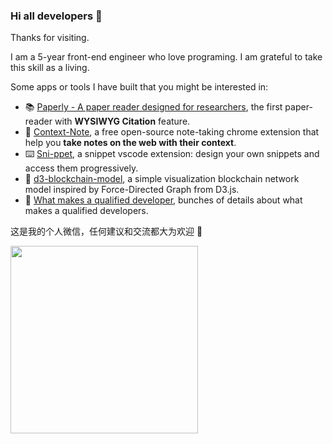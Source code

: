 ### Hi all developers 👋

Thanks for visiting.

I am a 5-year front-end engineer who love programing. I am grateful to take this skill as a living.

Some apps or tools I have built that you might be interested in:

- 📚 [Paperly - A paper reader designed for researchers](https://paperly.app), the first paper-reader with **WYSIWYG Citation** feature.
- 📝 [Context-Note](https://github.com/betterRunner/context-note), a free open-source note-taking chrome extension that help you **take notes on the web with their context**.
- ⌨️ [Sni-ppet](https://github.com/betterRunner/sni-ppet), a snippet vscode extension: design your own snippets and access them progressively.
- 🎨 [d3-blockchain-model](https://github.com/betterRunner/d3-blockchain-model), a simple visualization blockchain network model inspired by Force-Directed Graph from D3.js.
- 📖 [What makes a qualified developer](https://github.com/betterRunner/what-makes-a-qualified-developer), bunches of details about what makes a qualified developers.

这是我的个人微信，任何建议和交流都大为欢迎 🌼

<img src="https://user-images.githubusercontent.com/7123136/186564700-bf216f95-0d54-494d-b5d7-12b29f099c6a.jpeg"
width="300" />
